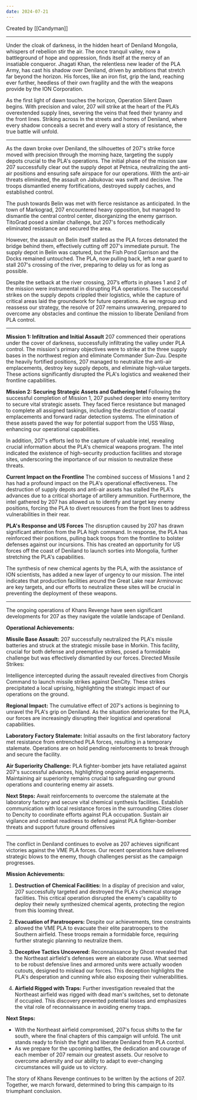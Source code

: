 ```yaml
---
date: 2024-07-21
---
```


Created by [[Candyman]]

----------------------
Under the cloak of darkness, in the hidden heart of Deniland Mongolia, whispers of rebellion stir the air. The once tranquil valley, now a battleground of hope and oppression, finds itself at the mercy of an insatiable conqueror. Jhagati Khan, the relentless new leader of the PLA Army, has cast his shadow over Deniland, driven by ambitions that stretch far beyond the horizon. His forces, like an iron fist, grip the land, reaching ever further, heedless of their own fragility and the with the weapons provide by the ION Corporation.

As the first light of dawn touches the horizon, Operation Silent Dawn begins. With precision and valor, 207 will strike at the heart of the PLA’s overextended supply lines, severing the veins that feed their tyranny and the front lines. Striking across In the streets and homes of Deniland, where every shadow conceals a secret and every wall a story of resistance, the true battle will unfold.

------------------

As the dawn broke over Deniland, the silhouettes of 207's strike force moved with precision through the morning haze, targeting the supply depots crucial to the PLA's operations. The initial phase of the mission saw 207 successfully clear out the supply depot at Petnica, neutralizing the anti-air positions and ensuring safe airspace for our operations. With the anti-air threats eliminated, the assault on Jabukovac was swift and decisive. The troops dismantled enemy fortifications, destroyed supply caches, and established control.

The push towards Belin was met with fierce resistance as anticipated. In the town of Markograd, 207 encountered heavy opposition, but managed to dismantle the central control center, disorganizing the enemy garrison. TitoGrad posed a similar challenge, but 207's forces methodically eliminated resistance and secured the area.

However, the assault on Belin itself stalled as the PLA forces detonated the bridge behind them, effectively cutting off 207's immediate pursuit. The supply depot in Belin was captured, but the Fish Pond Garrison and the Docks remained untouched. The PLA, now pulling back, left a rear guard to stall 207's crossing of the river, preparing to delay us for as long as possible.

Despite the setback at the river crossing, 207’s efforts in phases 1 and 2 of the mission were instrumental in disrupting PLA operations. The successful strikes on the supply depots crippled their logistics, while the capture of critical areas laid the groundwork for future operations. As we regroup and reassess our strategy, the resolve of 207 remains unwavering, prepared to overcome any obstacles and continue the mission to liberate Deniland from PLA control.

-----------------


**Mission 1: Infiltration and Initial Assault**
207 commenced their operations under the cover of darkness, successfully infiltrating the valley under PLA control. The mission's primary objectives were to strike at the three supply bases in the northwest region and eliminate Commander Sun-Zuu. Despite the heavily fortified positions, 207 managed to neutralize the anti-air emplacements, destroy key supply depots, and eliminate high-value targets. These actions significantly disrupted the PLA's logistics and weakened their frontline capabilities.

**Mission 2: Securing Strategic Assets and Gathering Intel**
Following the successful completion of Mission 1, 207 pushed deeper into enemy territory to secure vital strategic assets. They faced fierce resistance but managed to complete all assigned taskings, including the destruction of coastal emplacements and forward radar detection systems. The elimination of these assets paved the way for potential support from the USS Wasp, enhancing our operational capabilities.

In addition, 207's efforts led to the capture of valuable intel, revealing crucial information about the PLA's chemical weapons program. The intel indicated the existence of high-security production facilities and storage sites, underscoring the importance of our mission to neutralize these threats.

**Current Impact on the Frontline**
The combined success of Missions 1 and 2 has had a profound impact on the PLA's operational effectiveness. The destruction of supply depots and anti-air assets has stalled the PLA's advances due to a critical shortage of artillery ammunition. Furthermore, the intel gathered by 207 has allowed us to identify and target key enemy positions, forcing the PLA to divert resources from the front lines to address vulnerabilities in their rear. 

**PLA's Response and US Forces**
The disruption caused by 207 has drawn significant attention from the PLA high command. In response, the PLA has reinforced their positions, pulling back troops from the frontline to bolster defenses against our incursions. This has created an opportunity for US forces off the coast of Deniland to launch sorties into Mongolia, further stretching the PLA's capabilities.

The synthesis of new chemical agents by the PLA, with the assistance of ION scientists, has added a new layer of urgency to our mission. The intel indicates that production facilities around the Great Lake near Arminovac are key targets, and our efforts to neutralize these sites will be crucial in preventing the deployment of these weapons.


--------------------
The ongoing operations of Khans Revenge have seen significant developments for 207 as they navigate the volatile landscape of Deniland.

**Operational Achievements:**

**Missile Base Assault:**
207 successfully neutralized the PLA's missile batteries and struck at the strategic missile base in Morkin. This facility, crucial for both defense and preemptive strikes, posed a formidable challenge but was effectively dismantled by our forces.
Directed Missile Strikes:

Intelligence intercepted during the assault revealed directives from Chorgis Command to launch missile strikes against DenCity. These strikes precipitated a local uprising, highlighting the strategic impact of our operations on the ground.

**Regional Impact:**
The cumulative effect of 207's actions is beginning to unravel the PLA's grip on Deniland. As the situation deteriorates for the PLA, our forces are increasingly disrupting their logistical and operational capabilities.

**Laboratory Factory Stalemate:**
Initial assaults on the first laboratory factory met resistance from entrenched PLA forces, resulting in a temporary stalemate. Operations are on hold pending reinforcements to break through and secure the facility.

**Air Superiority Challenge:**
PLA fighter-bomber jets have retaliated against 207's successful advances, highlighting ongoing aerial engagements. Maintaining air superiority remains crucial to safeguarding our ground operations and countering enemy air assets.

**Next Steps:**
Await reinforcements to overcome the stalemate at the laboratory factory and secure vital chemical synthesis facilities.
Establish communication with local resistance forces in the surrounding Cities closer to Dencity to coordinate efforts against PLA occupation.
Sustain air vigilance and combat readiness to defend against PLA fighter-bomber threats and support future ground offensives

-------------------

The conflict in Deniland continues to evolve as 207 achieves significant victories against the VME PLA forces. Our recent operations have delivered strategic blows to the enemy, though challenges persist as the campaign progresses.

**Mission Achievements:**

1. **Destruction of Chemical Facilities:**
In a display of precision and valor, 207 successfully targeted and destroyed the PLA's chemical storage facilities. This critical operation disrupted the enemy's capability to deploy their newly synthesized chemical agents, protecting the region from this looming threat.

2. **Evacuation of Paratroopers:**
Despite our achievements, time constraints allowed the VME PLA to evacuate their elite paratroopers to the Southern airfield. These troops remain a formidable force, requiring further strategic planning to neutralize them.

3. **Deceptive Tactics Uncovered:**
Reconnaissance by Ghost revealed that the Northeast airfield's defenses were an elaborate ruse. What seemed to be robust defensive lines and armored units were actually wooden cutouts, designed to mislead our forces. This deception highlights the PLA's desperation and cunning while also exposing their vulnerabilities.

4. **Airfield Rigged with Traps:**
Further investigation revealed that the Northeast airfield was rigged with dead man's switches, set to detonate if occupied. This discovery prevented potential losses and emphasizes the vital role of reconnaissance in avoiding enemy traps.

**Next Steps:**
- With the Northeast airfield compromised, 207's focus shifts to the far south, where the final chapters of this campaign will unfold. The unit stands ready to finish the fight and liberate Deniland from PLA control.
- As we prepare for the upcoming battles, the dedication and courage of each member of 207 remain our greatest assets. Our resolve to overcome adversity and our ability to adapt to ever-changing circumstances will guide us to victory.

The story of Khans Revenge continues to be written by the actions of 207. Together, we march forward, determined to bring this campaign to its triumphant conclusion.